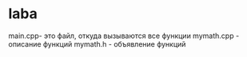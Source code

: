 # laba
main.cpp- это файл, откуда вызываются все функции
mymath.cpp - описание функций
mymath.h - объявление функций
